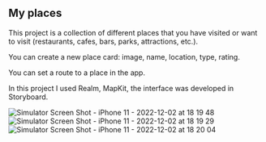 ## My places



This project is a collection of different places that you have visited or want to visit (restaurants, cafes, bars, parks, attractions, etc.).

You can create a new place card: image, name, location, type, rating.

You can set a route to a place in the app.

In this project I used Realm, MapKit, the interface was developed in Storyboard.

![Simulator Screen Shot - iPhone 11 - 2022-12-02 at 18 19 48](https://user-images.githubusercontent.com/106093762/205342275-20d85086-5232-48c6-a8d9-2a3b8829bb2c.png)
![Simulator Screen Shot - iPhone 11 - 2022-12-02 at 18 19 29](https://user-images.githubusercontent.com/106093762/205342270-f3641753-e3ef-4b35-82e1-274bca278634.png)
![Simulator Screen Shot - iPhone 11 - 2022-12-02 at 18 20 04](https://user-images.githubusercontent.com/106093762/205342279-abbe02d9-6fd5-4f74-b387-a4368c1ad180.png)
